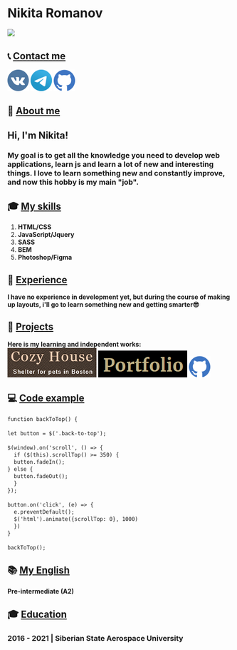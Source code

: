 # Nikita Romanov

[<img src="https://i.imgur.com/CaqwGTg.png" width="400">](https://github.com/acbukka)


## 📞 [Contact me](#Contacts)

[![Vkontakte](/images/md/vk-icon.png)](https://vk.com/acbukka)
[![Telegram](/images/md/tg-icon.png)](https://t.me/romanov99999)
[![Github](/images/md/gh-icon.png)](https://github.com/acbukka)


## 📝 [About me](#About)

## Hi, I'm Nikita!

### My goal is to get all the knowledge you need to develop web applications, learn js and learn a lot of new and interesting things. I love to learn something new and constantly improve, and now this hobby is my main "job".

## 🎓 [My skills](#Skills)

  1. **HTML/CSS**
  2. **JavaScript/Jquery**
  3. **SASS**
  4. **BEM**
  5. **Photoshop/Figma**

## 👷 [Experience](#Experience)

**I have no experience in development yet, but during the course of making up layouts, i'll go to learn something new and getting smarter😎**

## 👷 [Projects](#Experience)
**Here is my learning and independent works:**
[![Cozy House](/images/md/cozy.png)](https://rolling-scopes-school.github.io/acbukka-JSFE2022Q1/shelter/pages/main/)
[![Telegram](/images/md/portfolio.png)](https://t.me/romanov99999)
[![Github](/images/md/gh-icon.png)](https://github.com/acbukka)

## 💻 [Code example](#Code)

```
function backToTop() {
              
let button = $('.back-to-top');
              
$(window).on('scroll', () => {
  if ($(this).scrollTop() >= 350) {
  button.fadeIn();
} else {
  button.fadeOut();
  }
});

button.on('click', (e) => {
  e.preventDefault();
  $('html').animate({scrollTop: 0}, 1000)
  })
}
              
backToTop();
```

## 📚 [My English](#English)


**Pre-intermediate (A2)**


## 🎓 [Education](#Education)

    
###  2016 - 2021 | Siberian State Aerospace University 




